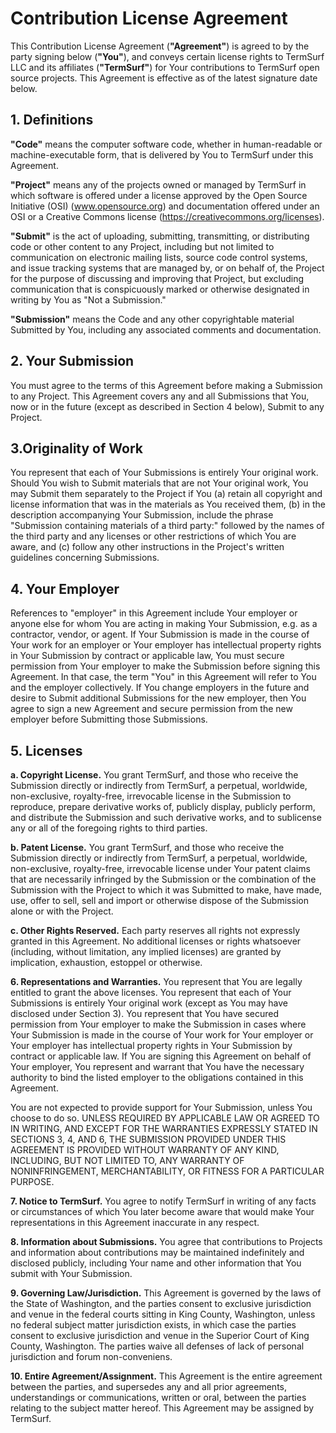 # Contribution License Agreement

This Contribution License Agreement (**"Agreement"**) is agreed to by
the party signing below (**"You"**), and conveys certain license rights
to TermSurf LLC and its affiliates (**"TermSurf"**) for Your
contributions to TermSurf open source projects. This Agreement is
effective as of the latest signature date below.

## 1. Definitions

**"Code"** means the computer software code, whether in human-readable
or machine-executable form, that is delivered by You to TermSurf under
this Agreement.

**"Project"** means any of the projects owned or managed by TermSurf in
which software is offered under a license approved by the Open Source
Initiative (OSI) (www.opensource.org) and documentation offered under an
OSI or a Creative Commons license
(https://creativecommons.org/licenses).

**"Submit"** is the act of uploading, submitting, transmitting, or
distributing code or other content to any Project, including but not
limited to communication on electronic mailing lists, source code
control systems, and issue tracking systems that are managed by, or on
behalf of, the Project for the purpose of discussing and improving that
Project, but excluding communication that is conspicuously marked or
otherwise designated in writing by You as "Not a Submission."

**"Submission"** means the Code and any other copyrightable material
Submitted by You, including any associated comments and documentation.

## 2. Your Submission

You must agree to the terms of this Agreement
before making a Submission to any Project. This Agreement covers any and
all Submissions that You, now or in the future (except as described in
Section 4 below), Submit to any Project.

## 3.Originality of Work

You represent that each of Your Submissions
is entirely Your original work. Should You wish to Submit materials that
are not Your original work, You may Submit them separately to the
Project if You (a) retain all copyright and license information that was
in the materials as You received them, (b) in the description
accompanying Your Submission, include the phrase "Submission containing
materials of a third party:" followed by the names of the third party
and any licenses or other restrictions of which You are aware, and (c)
follow any other instructions in the Project's written guidelines
concerning Submissions.

## 4. Your Employer

References to "employer" in this Agreement include
Your employer or anyone else for whom You are acting in making Your
Submission, e.g. as a contractor, vendor, or agent. If Your Submission
is made in the course of Your work for an employer or Your employer has
intellectual property rights in Your Submission by contract or
applicable law, You must secure permission from Your employer to make
the Submission before signing this Agreement. In that case, the term
"You" in this Agreement will refer to You and the employer collectively.
If You change employers in the future and desire to Submit additional
Submissions for the new employer, then You agree to sign a new Agreement
and secure permission from the new employer before Submitting those
Submissions.

## 5. Licenses

**a. Copyright License.** You grant TermSurf, and those who receive the
Submission directly or indirectly from TermSurf, a perpetual,
worldwide, non-exclusive, royalty-free, irrevocable license in the
Submission to reproduce, prepare derivative works of, publicly display,
publicly perform, and distribute the Submission and such derivative
works, and to sublicense any or all of the foregoing rights to third
parties.

**b. Patent License.** You grant TermSurf, and those who receive the
Submission directly or indirectly from TermSurf, a perpetual,
worldwide, non-exclusive, royalty-free, irrevocable license under Your
patent claims that are necessarily infringed by the Submission or the
combination of the Submission with the Project to which it was Submitted
to make, have made, use, offer to sell, sell and import or otherwise
dispose of the Submission alone or with the Project.

**c. Other Rights Reserved.** Each party reserves all rights not
expressly granted in this Agreement. No additional licenses or rights
whatsoever (including, without limitation, any implied licenses) are
granted by implication, exhaustion, estoppel or otherwise.

**6. Representations and Warranties.** You represent that You are
legally entitled to grant the above licenses. You represent that each of
Your Submissions is entirely Your original work (except as You may have
disclosed under Section 3). You represent that You have secured
permission from Your employer to make the Submission in cases where Your
Submission is made in the course of Your work for Your employer or Your
employer has intellectual property rights in Your Submission by contract
or applicable law. If You are signing this Agreement on behalf of Your
employer, You represent and warrant that You have the necessary
authority to bind the listed employer to the obligations contained in
this Agreement.

You are not expected to provide support for Your Submission, unless You
choose to do so. UNLESS REQUIRED BY APPLICABLE LAW OR AGREED TO IN
WRITING, AND EXCEPT FOR THE WARRANTIES EXPRESSLY STATED IN SECTIONS 3,
4, AND 6, THE SUBMISSION PROVIDED UNDER THIS AGREEMENT IS PROVIDED
WITHOUT WARRANTY OF ANY KIND, INCLUDING, BUT NOT LIMITED TO, ANY
WARRANTY OF NONINFRINGEMENT, MERCHANTABILITY, OR FITNESS FOR A
PARTICULAR PURPOSE.

**7. Notice to TermSurf.** You agree to notify TermSurf in writing of
any facts or circumstances of which You later become aware that would
make Your representations in this Agreement inaccurate in any respect.

**8. Information about Submissions.** You agree that contributions to
Projects and information about contributions may be maintained
indefinitely and disclosed publicly, including Your name and other
information that You submit with Your Submission.

**9. Governing Law/Jurisdiction.** This Agreement is governed by the
laws of the State of Washington, and the parties consent to exclusive
jurisdiction and venue in the federal courts sitting in King County,
Washington, unless no federal subject matter jurisdiction exists, in
which case the parties consent to exclusive jurisdiction and venue in
the Superior Court of King County, Washington. The parties waive all
defenses of lack of personal jurisdiction and forum non-conveniens.

**10. Entire Agreement/Assignment.** This Agreement is the entire
agreement between the parties, and supersedes any and all prior
agreements, understandings or communications, written or oral, between
the parties relating to the subject matter hereof. This Agreement may be
assigned by TermSurf.
